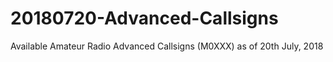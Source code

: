 # 20180720-Advanced-Callsigns
Available Amateur Radio Advanced Callsigns (M0XXX) as of 20th July, 2018
